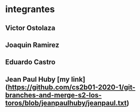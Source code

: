 # integrantes
## Victor Ostolaza
## Joaquin Ramirez
## Eduardo Castro
## Jean Paul Huby [my link] (https://github.com/cs2b01-2020-1/git-branches-and-merge-s2-los-toros/blob/jeanpaulhuby/jeanpaul.txt)
